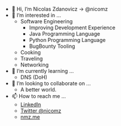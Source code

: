 - 👋 Hi, I’m Nicolas Zdanovicz -> @nicomz 
- 👀 I’m interested in ...
    * Software Engineering
       * Improving Development Experience
       * Java Programming Language
       * Python Programming Language
       * BugBounty Tooling
    * Cooking
    * Traveling
    * Networking
- 🌱 I’m currently learning ...
    * DNS (DoH)
- 💞️ I’m looking to collaborate on ...
     * A better world.
- 📫 How to reach me ...
     * [LinkedIn](https://www.linkedin.com/in/nicomz)
     * [Twitter @nicomz](https://twitter.com/nicomz)
     * [nmz.me](https://nmz.me)
    
<!---
nicomz/nicomz is a ✨ special ✨ repository because its `README.md` (this file) appears on your GitHub profile.
You can click the Preview link to take a look at your changes.
--->
